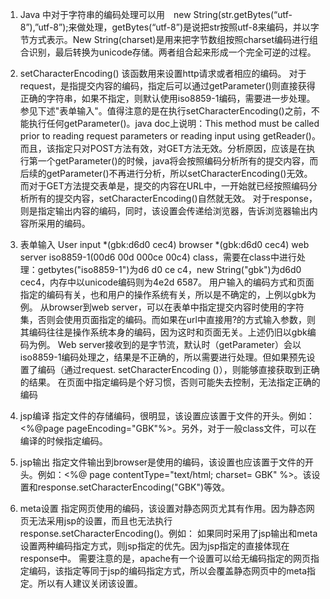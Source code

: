 
1. Java 中对于字符串的编码处理可以用　new String(str.getBytes(“utf-8”),”utf-8”);来做处理，getBytes(“utf-8”)是说把str按照utf-8来编码，并以字节方式表示。New String(charset)是用来把字节数组按照charset编码进行组合识别，最后转换为unicode存储。两者组合起来形成一个完全可逆的过程。

2. setCharacterEncoding() 
该函数用来设置http请求或者相应的编码。 
对于request，是指提交内容的编码，指定后可以通过getParameter()则直接获得正确的字符串，如果不指定，则默认使用iso8859-1编码，需要进一步处理。参见下述"表单输入"。值得注意的是在执行setCharacterEncoding()之前，不能执行任何getParameter()。java doc上说明：This method must be called prior to reading request parameters or reading input using getReader()。而且，该指定只对POST方法有效，对GET方法无效。分析原因，应该是在执行第一个getParameter()的时候，java将会按照编码分析所有的提交内容，而后续的getParameter()不再进行分析，所以setCharacterEncoding()无效。而对于GET方法提交表单是，提交的内容在URL中，一开始就已经按照编码分析所有的提交内容，setCharacterEncoding()自然就无效。 
对于response，则是指定输出内容的编码，同时，该设置会传递给浏览器，告诉浏览器输出内容所采用的编码。 

3. 表单输入
User input  *(gbk:d6d0 cec4)  browser  *(gbk:d6d0 cec4)  web server  iso8859-1(00d6 00d 000ce 00c4)  class，需要在class中进行处理：getbytes("iso8859-1")为d6 d0 ce c4，new String("gbk")为d6d0 cec4，内存中以unicode编码则为4e2d 6587。
用户输入的编码方式和页面指定的编码有关，也和用户的操作系统有关，所以是不确定的，上例以gbk为例。 
从browser到web server，可以在表单中指定提交内容时使用的字符集，否则会使用页面指定的编码。而如果在url中直接用?的方式输入参数，则其编码往往是操作系统本身的编码，因为这时和页面无关。上述仍旧以gbk编码为例。
Web server接收到的是字节流，默认时（getParameter）会以iso8859-1编码处理之，结果是不正确的，所以需要进行处理。但如果预先设置了编码（通过request. setCharacterEncoding ()），则能够直接获取到正确的结果。
在页面中指定编码是个好习惯，否则可能失去控制，无法指定正确的编码

4. jsp编译
指定文件的存储编码，很明显，该设置应该置于文件的开头。例如：<%@page pageEncoding="GBK"%>。另外，对于一般class文件，可以在编译的时候指定编码。

5. jsp输出 
指定文件输出到browser是使用的编码，该设置也应该置于文件的开头。例如：<%@ page contentType="text/html; charset= GBK" %>。该设置和response.setCharacterEncoding("GBK")等效。 

6. meta设置 
指定网页使用的编码，该设置对静态网页尤其有作用。因为静态网页无法采用jsp的设置，而且也无法执行response.setCharacterEncoding()。例如：<META http-equiv="Content-Type" content="text/html; charset=GBK" /> 
如果同时采用了jsp输出和meta设置两种编码指定方式，则jsp指定的优先。因为jsp指定的直接体现在response中。 
需要注意的是，apache有一个设置可以给无编码指定的网页指定编码，该指定等同于jsp的编码指定方式，所以会覆盖静态网页中的meta指定。所以有人建议关闭该设置。 
